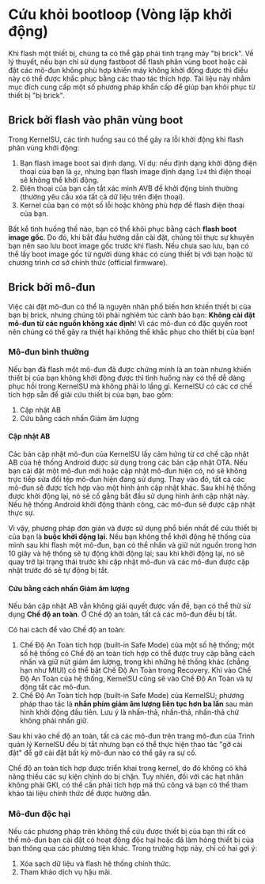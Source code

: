# Cứu khỏi bootloop (Vòng lặp khởi động)

Khi flash một thiết bị, chúng ta có thể gặp phải tình trạng máy "bị brick". Về lý thuyết, nếu bạn chỉ sử dụng fastboot để flash phân vùng boot hoặc cài đặt các mô-đun không phù hợp khiến máy không khởi động được thì điều này có thể được khắc phục bằng các thao tác thích hợp. Tài liệu này nhằm mục đích cung cấp một số phương pháp khẩn cấp để giúp bạn khôi phục từ thiết bị "bị brick".

## Brick bởi flash vào phân vùng boot

Trong KernelSU, các tình huống sau có thể gây ra lỗi khởi động khi flash phân vùng khởi động:

1. Bạn flash image boot sai định dạng. Ví dụ: nếu định dạng khởi động điện thoại của bạn là `gz`, nhưng bạn flash image định dạng `lz4` thì điện thoại sẽ không thể khởi động.
2. Điện thoại của bạn cần tắt xác minh AVB để khởi động bình thường (thường yêu cầu xóa tất cả dữ liệu trên điện thoại).
3. Kernel của bạn có một số lỗi hoặc không phù hợp để flash điện thoại của bạn.

Bất kể tình huống thế nào, bạn có thể khôi phục bằng cách **flash boot image gốc**. Do đó, khi bắt đầu hướng dẫn cài đặt, chúng tôi thực sự khuyên bạn nên sao lưu boot image gốc trước khi flash. Nếu chưa sao lưu, bạn có thể lấy boot image gốc từ người dùng khác có cùng thiết bị với bạn hoặc từ chương trình cơ sở chính thức (official firmware).

## Brick bởi mô-đun

Việc cài đặt mô-đun có thể là nguyên nhân phổ biến hơn khiến thiết bị của bạn bị brick, nhưng chúng tôi phải nghiêm túc cảnh báo bạn: **Không cài đặt mô-đun từ các nguồn không xác định**! Vì các mô-đun có đặc quyền root nên chúng có thể gây ra thiệt hại không thể khắc phục cho thiết bị của bạn!

### Mô-đun bình thường

Nếu bạn đã flash một mô-đun đã được chứng minh là an toàn nhưng khiến thiết bị của bạn không khởi động được thì tình huống này có thể dễ dàng phục hồi trong KernelSU mà không phải lo lắng gì. KernelSU có các cơ chế tích hợp sẵn để giải cứu thiết bị của bạn, bao gồm:

1. Cập nhật AB
2. Cứu bằng cách nhấn Giảm âm lượng

#### Cập nhật AB

Các bản cập nhật mô-đun của KernelSU lấy cảm hứng từ cơ chế cập nhật AB của hệ thống Android được sử dụng trong các bản cập nhật OTA. Nếu bạn cài đặt một mô-đun mới hoặc cập nhật mô-đun hiện có, nó sẽ không trực tiếp sửa đổi tệp mô-đun hiện đang sử dụng. Thay vào đó, tất cả các mô-đun sẽ được tích hợp vào một hình ảnh cập nhật khác. Sau khi hệ thống được khởi động lại, nó sẽ cố gắng bắt đầu sử dụng hình ảnh cập nhật này. Nếu hệ thống Android khởi động thành công, các mô-đun sẽ được cập nhật thực sự.

Vì vậy, phương pháp đơn giản và được sử dụng phổ biến nhất để cứu thiết bị của bạn là **buộc khởi động lại**. Nếu bạn không thể khởi động hệ thống của mình sau khi flash một mô-đun, bạn có thể nhấn và giữ nút nguồn trong hơn 10 giây và hệ thống sẽ tự động khởi động lại; sau khi khởi động lại, nó sẽ quay trở lại trạng thái trước khi cập nhật mô-đun và các mô-đun được cập nhật trước đó sẽ tự động bị tắt.

#### Cứu bằng cách nhấn Giảm âm lượng

Nếu bản cập nhật AB vẫn không giải quyết được vấn đề, bạn có thể thử sử dụng **Chế độ an toàn**. Ở Chế độ an toàn, tất cả các mô-đun đều bị tắt.

Có hai cách để vào Chế độ an toàn:

1. Chế Độ An Toàn tích hợp (built-in Safe Mode) của một số hệ thống; một số hệ thống có Chế độ an toàn tích hợp có thể được truy cập bằng cách nhấn và giữ nút giảm âm lượng, trong khi những hệ thống khác (chẳng hạn như MIUI) có thể bật Chế Độ An Toàn trong Recovery. Khi vào Chế Độ An Toàn của hệ thống, KernelSU cũng sẽ vào Chế Độ An Toàn và tự động tắt các mô-đun.
2. Chế Độ An Toàn tích hợp (built-in Safe Mode) của KernelSU; phương pháp thao tác là **nhấn phím giảm âm lượng liên tục hơn ba lần** sau màn hình khởi động đầu tiên. Lưu ý là nhấn-thả, nhấn-thả, nhấn-thả chứ không phải nhấn giữ.

Sau khi vào chế độ an toàn, tất cả các mô-đun trên trang mô-đun của Trình quản lý KernelSU đều bị tắt nhưng bạn có thể thực hiện thao tác "gỡ cài đặt" để gỡ cài đặt bất kỳ mô-đun nào có thể gây ra sự cố.

Chế độ an toàn tích hợp được triển khai trong kernel, do đó không có khả năng thiếu các sự kiện chính do bị chặn. Tuy nhiên, đối với các hạt nhân không phải GKI, có thể cần phải tích hợp mã thủ công và bạn có thể tham khảo tài liệu chính thức để được hướng dẫn.

### Mô-đun độc hại

Nếu các phương pháp trên không thể cứu được thiết bị của bạn thì rất có thể mô-đun bạn cài đặt có hoạt động độc hại hoặc đã làm hỏng thiết bị của bạn thông qua các phương tiện khác. Trong trường hợp này, chỉ có hai gợi ý:

1. Xóa sạch dữ liệu và flash hệ thống chính thức.
2. Tham khảo dịch vụ hậu mãi.
